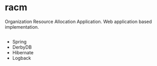 # racm
Organization Resource Allocation Application.
Web application based implementation.

##
* Spring
* DerbyDB
* Hibernate
* Logback

